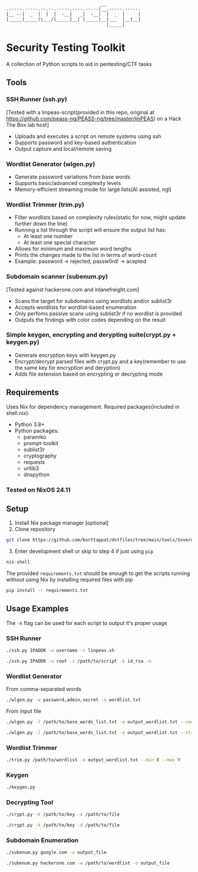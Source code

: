 ```text
                                    __
.-----.-----.--.--.-----.----.-----|__.-----.-----.
|__ --|  _  |  |  |  -__|   _|  -__|  |  _  |     |
|_____|_____|\___/|_____|__| |_____|__|___  |__|__|
                                      |_____|
```
# Security Testing Toolkit

A collection of Python scripts to aid in pentesting/CTF tasks

## Tools

### SSH Runner (ssh.py) 
[Tested with a linpeas-script(provided in this repo, original at https://github.com/peass-ng/PEASS-ng/tree/master/linPEAS)  on a Hack The Box lab host]
- Uploads and executes a script on remote systems using ssh
- Supports password and key-based authentication
- Output capture and local/remote saving

### Wordlist Generator (wlgen.py)
- Generate password variations from base words
- Supports basic/advanced complexity levels
- Memory-efficient streaming mode for large lists(AI assisted, ngl)

### Wordlist Trimmer (trim.py)
- Filter wordlists based on complexity rules(static for now, might update further down the line)
- Running a list through the script will ensure the output list has:
  - At least one number
  - At least one special character 
- Allows for minimum and maximum word lengths
- Prints the changes made to the list in terms of word-count
- Example: password -> rejected, passw0rd! -> acepted

### Subdomain scanner (subenum.py)
[Tested against hackerone.com and inlanefreight.com]
- Scans the target for subdomains using wordlists and/or sublist3r
- Accepts wordlists for wordlist-based enumeration
- Only perfoms passive scans using sublist3r if no wordlist is provided
- Outputs the findings with color codes depending on the result

### Simple keygen, encrypting and derypting suite(crypt.py + keygen.py)
- Generate encryption keys with keygen.py
- Encrypt/decrypt parsed files with crypt.py and a key(remember to use the same key for encryption and deryption)
- Adds file extension based on encrypting or decrypting mode


## Requirements

Uses Nix for dependency management. Required packages(included in shell.nix):
- Python 3.8+
- Python packages:
  - paramiko
  - prompt-toolkit
  - sublist3r
  - cryptography
  - requests
  - urllib3
  - dnspython


### Tested on NixOS 24.11

## Setup

1. Install Nix package manager [optional]
2. Clone repository 
```bash 
git clone https://github.com/borttappat/dotfiles/tree/main/tools/Sovereign
```
3. Enter development shell or skip to step 4 if just using ```pip```
```bash
nix-shell
```
The provided ```requirements.txt``` should be enough to get the scripts running without using Nix by installing required files with pip
```bash
pip install -r requirements.txt
```

## Usage Examples
The ```-h``` flag can be used for each script to output it's proper usage

### SSH Runner
```bash
./ssh.py IPADDR -u username -s linpeas.sh
```

```bash
./ssh.py IPADDR -u root -s /path/to/script -k id_rsa -n

```

### Wordlist Generator
From comma-separated words
```bash
./wlgen.py -w password,admin,secret -o wordlist.txt
```

From input file
```bash
./wlgen.py -l /path/to/base_words_list.txt -o output_wordlist.txt --complexity advanced
```

```bash
./wlgen.py -l /path/to/base_words_list.txt -o output_wordlist.txt --stream

```

### Wordlist Trimmer
```bash
./trim.py /path/to/wordlist -o output_wordlist.txt --min X --max Y
```

### Keygen
```bash
./keygen.py
```

### Decrypting Tool
```bash
./crypt.py -k /path/to/key -e /path/to/file
```

```bash
./crypt.py -k /path/to/key -d /path/to/file 
```

### Subdomain Enumeration
```bash
./subenum.py google.com -o output_file
```

```bash
./subenum.py hackerone.com -w /path/to/wordlist -o output_file
```


